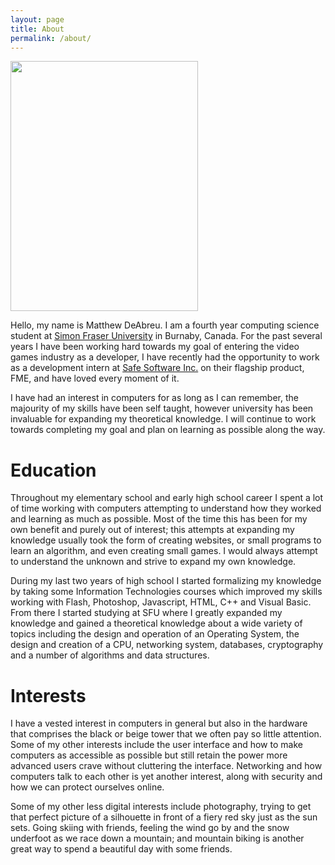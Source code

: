 ```yaml
---
layout: page
title: About
permalink: /about/
---
```


<img src="http://i.imgur.com/FVjAbzi.jpg" width="300" height="400" class="aligncenter" />

Hello, my name is Matthew DeAbreu. I am a fourth year computing science student at <a href="http://www.sfu.ca">Simon Fraser University</a> in Burnaby, Canada. For the past several years I have been working hard towards my goal of entering the video games industry as a developer, I have recently had the opportunity to work as a development intern at <a href="http://www.safe.com">Safe Software Inc.</a> on their flagship product, FME, and have loved every moment of it.

I have had an interest in computers for as long as I can remember, the majourity of my skills have been self taught, however university has been invaluable for expanding my theoretical knowledge. I will continue to work towards completing my goal and plan on learning as possible along the way.

<h1>Education</h1>
Throughout my elementary school and early high school career I spent a lot of time working with computers attempting to understand how they worked and learning as much as possible. Most of the time this has been for my own benefit and purely out of interest; this attempts at expanding my knowledge usually took the form of creating websites, or small programs to learn an algorithm, and even creating small games. I would always attempt to understand the unknown and strive to expand my own knowledge.

During my last two years of high school I started formalizing my knowledge by taking some Information Technologies courses which improved my skills working with Flash, Photoshop, Javascript, HTML, C++ and Visual Basic. From there I started studying at SFU where I greatly expanded my knowledge and gained a theoretical knowledge about a wide variety of topics including the design and operation of an Operating System, the design and creation of a CPU, networking system, databases, cryptography and a number of algorithms and data structures.

<h1>Interests</h1>
I have a vested interest in computers in general but also in the hardware that comprises the black or beige tower that we often pay so little attention. Some of my other interests include the user interface and how to make computers as accessible as possible but still retain the power more advanced users crave without cluttering the interface. Networking and how computers talk to each other is yet another interest, along with security and how we can protect ourselves online.

Some of my other less digital interests include photography, trying to get that perfect picture of a silhouette in front of a fiery red sky just as the sun sets. Going skiing with friends, feeling the wind go by and the snow underfoot as we race down a mountain; and mountain biking is another great way to spend a beautiful day with some friends.
